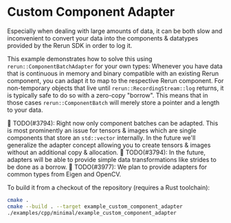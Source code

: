 # Custom Component Adapter

Especially when dealing with large amounts of data, it can be both slow and inconvenient to convert
your data into the components & datatypes provided by the Rerun SDK in order to log it.

This example demonstrates how to solve this using `rerun::ComponentBatchAdapter` for your own types:
Whenever you have data that is continuous in memory and binary compatible with an existing Rerun component,
you can adapt it to map to the respective Rerun component.
For non-temporary objects that live until `rerun::RecordingStream::log` returns,
it is typically safe to do so with a zero-copy "borrow".
This means that in those cases `rerun::ComponentBatch` will merely store a pointer and a length to your data.

🚧 TODO(#3794): Right now only component batches can be adapted. This is most prominently an issue for tensors & images
which are single components that store an `std::vector` internally. In the future we'll generalize the adapter concept allowing you to create tensors & images without an additional copy & allocation.
🚧 TODO(#3794): In the future, adapters will be able to provide simple data transformations like strides to be done as a borrow.
🚧 TODO(#3977): We plan to provide adapters for common types from Eigen and OpenCV.


To build it from a checkout of the repository (requires a Rust toolchain):
```bash
cmake .
cmake --build . --target example_custom_component_adapter
./examples/cpp/minimal/example_custom_component_adapter
```
